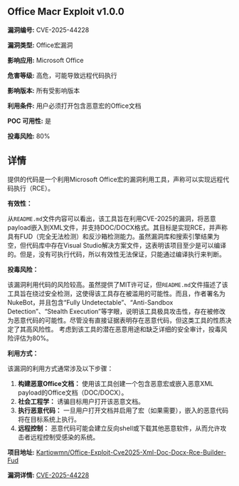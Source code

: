 ## Office Macr Exploit v1.0.0

**漏洞编号:** CVE-2025-44228

**漏洞类型:** Office宏漏洞

**影响应用:** Microsoft Office

**危害等级:** 高危，可能导致远程代码执行

**影响版本:** 所有受影响版本

**利用条件:** 用户必须打开包含恶意宏的Office文档

**POC 可用性:** 是

**投毒风险:** 80%

## 详情

提供的代码是一个利用Microsoft Office宏的漏洞利用工具，声称可以实现远程代码执行（RCE）。

**有效性：**

从`README.md`文件内容可以看出，该工具旨在利用CVE-2025的漏洞，将恶意payload嵌入到XML文件，并支持DOC/DOCX格式。其目标是实现RCE，并声称具有FUD（完全无法检测）和反沙箱检测能力。虽然漏洞库和搜索引擎结果为空，但代码库中存在Visual Studio解决方案文件，这表明该项目至少是可以编译的。但是，没有可执行代码，所以有效性无法保证，只能通过编译执行来判断。

**投毒风险：**

该漏洞利用代码的风险较高。虽然提供了MIT许可证，但`README.md`文件描述了该工具旨在绕过安全检测，这使得该工具存在被滥用的可能性。而且，作者署名为 NukeBot，并且包含“Fully Undetectable”、“Anti-Sandbox Detection”、“Stealth Execution”等字眼，说明该工具极具攻击性，存在被修改为恶意代码的可能性。尽管没有直接证据表明存在恶意代码，但这类工具的性质决定了其高风险性。 考虑到该工具的潜在恶意用途和缺乏详细的安全审计，投毒风险评估为80%。

**利用方式：**

该漏洞的利用方式通常涉及以下步骤：

1.  **构建恶意Office文档：** 使用该工具创建一个包含恶意宏或嵌入恶意XML payload的Office文档（DOC/DOCX）。
2.  **社会工程学：** 诱骗目标用户打开该恶意文档。
3.  **执行恶意代码：** 一旦用户打开文档并启用了宏（如果需要），嵌入的恶意代码将在目标系统上执行。
4.  **远程控制：** 恶意代码可能会建立反向shell或下载其他恶意软件，从而允许攻击者远程控制受感染的系统。

**项目地址:** [Kartiowmn/Office-Exploit-Cve2025-Xml-Doc-Docx-Rce-Builder-Fud](https://github.com/Kartiowmn/Office-Exploit-Cve2025-Xml-Doc-Docx-Rce-Builder-Fud)

**漏洞详情:** [CVE-2025-44228](https://nvd.nist.gov/vuln/detail/CVE-2025-44228)